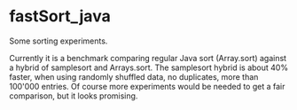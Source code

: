 # fastSort_java

Some sorting experiments. 

Currently it is a benchmark comparing regular Java sort (Array.sort) against a hybrid of samplesort and Arrays.sort. The samplesort hybrid is about 40% faster, when using randomly shuffled data, no duplicates, more than 100'000 entries. Of course more experiments would be needed to get a fair comparison, but it looks promising.
